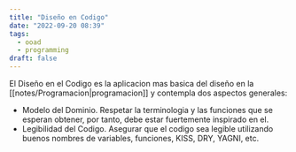 ```yaml
---
title: "Diseño en Codigo"
date: "2022-09-20 08:39"
tags: 
  - ooad
  - programming
draft: false
---
```

El Diseño en el Codigo es la aplicacion mas basica del diseño en la [[notes/Programacion|programacion]] y contempla dos aspectos generales:
- Modelo del Dominio. Respetar la terminologia y las funciones que se esperan obtener, por tanto, debe estar fuertemente inspirado en el.
- Legibilidad del Codigo. Asegurar que el codigo sea legible utilizando buenos nombres de variables, funciones, KISS, DRY, YAGNI, etc.
